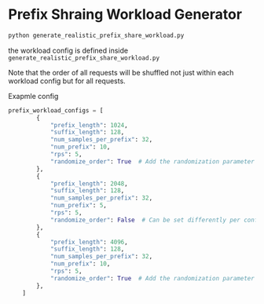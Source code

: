 # Prefix Shraing Workload Generator

```bash
python generate_realistic_prefix_share_workload.py
```

the workload config is defined inside `generate_realistic_prefix_share_workload.py`


Note that the order of all requests will be shuffled not just within each workload config but for all requests.

Exapmle config
```python
prefix_workload_configs = [
        {
            "prefix_length": 1024,
            "suffix_length": 128,
            "num_samples_per_prefix": 32,
            "num_prefix": 10,
            "rps": 5,
            "randomize_order": True  # Add the randomization parameter
        },
        {
            "prefix_length": 2048,
            "suffix_length": 128,
            "num_samples_per_prefix": 32,
            "num_prefix": 5,
            "rps": 5,
            "randomize_order": False  # Can be set differently per config
        },
        {
            "prefix_length": 4096,
            "suffix_length": 128,
            "num_samples_per_prefix": 32,
            "num_prefix": 10,
            "rps": 5,
            "randomize_order": True  # Add the randomization parameter
        },
    ]
```